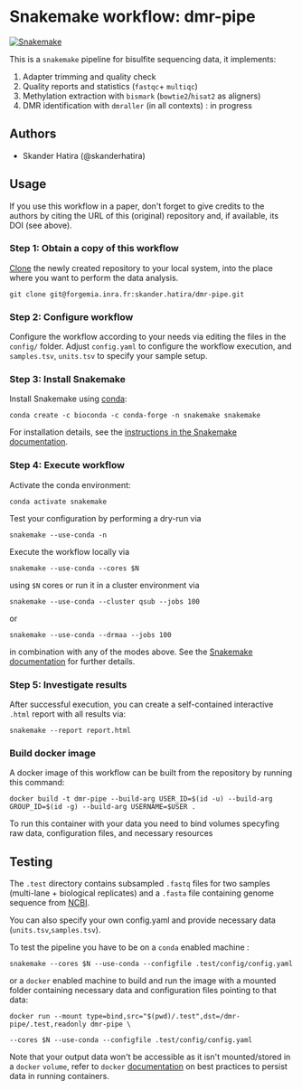 # Snakemake workflow: dmr-pipe

[![Snakemake](https://img.shields.io/badge/snakemake-≥5.23.0-brightgreen.svg)](https://snakemake.bitbucket.io)

This is a `snakemake` pipeline for bisulfite sequencing data, it implements:
1. 	Adapter trimming and quality check
2.	Quality reports and statistics (`fastqc`+ `multiqc`)
3.	Methylation extraction with `bismark` (`bowtie2`/`hisat2` as aligners)
4.	DMR identification with `dmraller` (in all contexts) : in progress

## Authors

* Skander Hatira (@skanderhatira)

## Usage

If you use this workflow in a paper, don't forget to give credits to the authors by citing the URL of this (original) repository and, if available, its DOI (see above).

### Step 1: Obtain a copy of this workflow

[Clone](https://help.github.com/en/articles/cloning-a-repository) the newly created repository to your local system, into the place where you want to perform the data analysis.

	git clone git@forgemia.inra.fr:skander.hatira/dmr-pipe.git

### Step 2: Configure workflow

Configure the workflow according to your needs via editing the files in the `config/` folder. Adjust `config.yaml` to configure the workflow execution, and `samples.tsv`, `units.tsv` to specify your sample setup.

### Step 3: Install Snakemake

Install Snakemake using [conda](https://conda.io/projects/conda/en/latest/user-guide/install/index.html):

    conda create -c bioconda -c conda-forge -n snakemake snakemake

For installation details, see the [instructions in the Snakemake documentation](https://snakemake.readthedocs.io/en/stable/getting_started/installation.html).

### Step 4: Execute workflow

Activate the conda environment:

    conda activate snakemake

Test your configuration by performing a dry-run via

    snakemake --use-conda -n

Execute the workflow locally via

    snakemake --use-conda --cores $N

using `$N` cores or run it in a cluster environment via

    snakemake --use-conda --cluster qsub --jobs 100

or

    snakemake --use-conda --drmaa --jobs 100


in combination with any of the modes above.
See the [Snakemake documentation](https://snakemake.readthedocs.io/en/stable/executable.html) for further details.

### Step 5: Investigate results

After successful execution, you can create a self-contained interactive `.html` report with all results via:

    snakemake --report report.html

### Build docker image
 
A docker image of this workflow can be built from the repository by running this command:

    docker build -t dmr-pipe --build-arg USER_ID=$(id -u) --build-arg GROUP_ID=$(id -g) --build-arg USERNAME=$USER .

To run this container with your data you need to bind volumes specyfing raw data, configuration files, and necessary resources
 
## Testing

The `.test` directory contains subsampled `.fastq` files for two samples (multi-lane + biological replicates) and a `.fasta` file containing genome sequence from [NCBI](https://www.ncbi.nlm.nih.gov/nuccore/NC_041792.1?report=fasta).

You can also specify your own config.yaml and provide necessary data (`units.tsv`,`samples.tsv`).

To test the pipeline you have to be on a `conda` enabled machine :

    snakemake --cores $N --use-conda --configfile .test/config/config.yaml

or a `docker` enabled machine to build and run the image with a mounted folder containing necessary data and configuration files pointing to that data:

    docker run --mount type=bind,src="$(pwd)/.test",dst=/dmr-pipe/.test,readonly dmr-pipe \ 
	
	--cores $N --use-conda --configfile .test/config/config.yaml 

Note that your output data won't be accessible as it isn't mounted/stored in a `docker` `volume`, refer to `docker` [documentation](https://docs.docker.com/storage/volumes/) on best practices to persist data in running containers.


